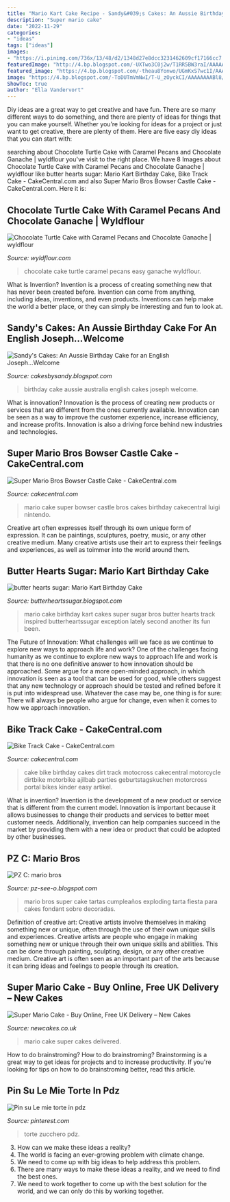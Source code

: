 ```yaml
---
title: "Mario Kart Cake Recipe - Sandy&#039;s Cakes: An Aussie Birthday Cake For An English Joseph...welcome"
description: "Super mario cake"
date: "2022-11-29"
categories:
- "ideas"
tags: ["ideas"]
images:
- "https://i.pinimg.com/736x/13/48/d2/1348d27e8dcc3231462609cf17166cc7.jpg"
featuredImage: "http://4.bp.blogspot.com/-UXTwo3C0j2w/T1RR5BW3raI/AAAAAAAAEjM/ILRoux1HjJs/s1600/IMG_5208.JPG"
featured_image: "https://4.bp.blogspot.com/-theau8Yonwo/UGmKxS7wc1I/AAAAAAAAELY/RiZC50K5iIE/s1600/mario-kart-track-birthday-cake..2.jpg"
image: "https://4.bp.blogspot.com/-ToDUTmVmNwI/T-U_zOyckCI/AAAAAAAABl8/vd67URmSadw/s4000/Tarta+Super+Mario+Bros+-Super+Mario+Bros+exploding+cake+%252866%2529.jpg"
ShowToc: true
author: "Ella Vandervort"
---
```



Diy ideas are a great way to get creative and have fun. There are so many different ways to do something, and there are plenty of ideas for things that you can make yourself. Whether you’re looking for ideas for a project or just want to get creative, there are plenty of them. Here are five easy diy ideas that you can start with: 

	

		
searching about Chocolate Turtle Cake with Caramel Pecans and Chocolate Ganache | wyldflour you've visit to the right place. We have 8 Images about Chocolate Turtle Cake with Caramel Pecans and Chocolate Ganache | wyldflour like butter hearts sugar: Mario Kart Birthday Cake, Bike Track Cake - CakeCentral.com and also Super Mario Bros Bowser Castle Cake - CakeCentral.com. Here it is:
		
    
## Chocolate Turtle Cake With Caramel Pecans And Chocolate Ganache | Wyldflour

<img loading=lazy src="https://i2.wp.com/www.wyldflour.com/wp-content/uploads/2017/03/Chocolate-Turtle-Cake-3.jpg" onerror="this.onerror=null;this.src='https://tse1.mm.bing.net/th?id=OIP.w6caoB6bZK-l1lvLpkIi5QHaLH&amp;pid=15.1';" alt="Chocolate Turtle Cake with Caramel Pecans and Chocolate Ganache | wyldflour">

_Source: wyldflour.com_

>chocolate cake turtle caramel pecans easy ganache wyldflour. 

	

What is Invention?
Invention is a process of creating something new that has never been created before. Invention can come from anything, including ideas, inventions, and even products. Inventions can help make the world a better place, or they can simply be interesting and fun to look at.

    
## Sandy&#039;s Cakes: An Aussie Birthday Cake For An English Joseph...Welcome

<img loading=lazy src="http://4.bp.blogspot.com/-UXTwo3C0j2w/T1RR5BW3raI/AAAAAAAAEjM/ILRoux1HjJs/s1600/IMG_5208.JPG" onerror="this.onerror=null;this.src='https://tse2.mm.bing.net/th?id=OIP.db-IhsESsEvGa69ahyk1ZQHaLI&amp;pid=15.1';" alt="Sandy&#039;s Cakes: An Aussie Birthday Cake for an English Joseph...Welcome">

_Source: cakesbysandy.blogspot.com_

>birthday cake aussie australia english cakes joseph welcome. 

	

What is innovation?
Innovation is the process of creating new products or services that are different from the ones currently available. Innovation can be seen as a way to improve the customer experience, increase efficiency, and increase profits. Innovation is also a driving force behind new industries and technologies.

    
## Super Mario Bros Bowser Castle Cake - CakeCentral.com

<img loading=lazy src="https://cdn001.cakecentral.com/gallery/2015/03/900_783804MQzv_super-mario-bros-bowser-castle-cake.jpg" onerror="this.onerror=null;this.src='https://tse2.mm.bing.net/th?id=OIP.o1zSi3jGVLoS-pDCFWFumwHaJ4&amp;pid=15.1';" alt="Super Mario Bros Bowser Castle Cake - CakeCentral.com">

_Source: cakecentral.com_

>mario cake super bowser castle bros cakes birthday cakecentral luigi nintendo. 

	

Creative art often expresses itself through its own unique form of expression. It can be paintings, sculptures, poetry, music, or any other creative medium. Many creative artists use their art to express their feelings and experiences, as well as toimmer into the world around them.

    
## Butter Hearts Sugar: Mario Kart Birthday Cake

<img loading=lazy src="https://4.bp.blogspot.com/-theau8Yonwo/UGmKxS7wc1I/AAAAAAAAELY/RiZC50K5iIE/s1600/mario-kart-track-birthday-cake..2.jpg" onerror="this.onerror=null;this.src='https://tse3.mm.bing.net/th?id=OIP.z4QLpTGIlTobWhiWR3qQCQHaJ4&amp;pid=15.1';" alt="butter hearts sugar: Mario Kart Birthday Cake">

_Source: butterheartssugar.blogspot.com_

>mario cake birthday kart cakes super sugar bros butter hearts track inspired butterheartssugar exception lately second another its fun been. 

	

The Future of Innovation: What challenges will we face as we continue to explore new ways to approach life and work?
One of the challenges facing humanity as we continue to explore new ways to approach life and work is that there is no one definitive answer to how innovation should be approached. Some argue for a more open-minded approach, in which innovation is seen as a tool that can be used for good, while others suggest that any new technology or approach should be tested and refined before it is put into widespread use. Whatever the case may be, one thing is for sure: There will always be people who argue for change, even when it comes to how we approach innovation.

    
## Bike Track Cake - CakeCentral.com

<img loading=lazy src="https://cdn001.cakecentral.com/gallery/2015/03/900_803194D7fr_bike-track-cake.jpg" onerror="this.onerror=null;this.src='https://tse3.mm.bing.net/th?id=OIP.zE96SVq_FqskeDOrRQHTOAHaLH&amp;pid=15.1';" alt="Bike Track Cake - CakeCentral.com">

_Source: cakecentral.com_

>cake bike birthday cakes dirt track motocross cakecentral motorcycle dirtbike motorbike ajilbab parties geburtstagskuchen motorcross portal bikes kinder easy artikel. 

	

What is invention?
Invention is the development of a new product or service that is different from the current model. Innovation is important because it allows businesses to change their products and services to better meet customer needs. Additionally, invention can help companies succeed in the market by providing them with a new idea or product that could be adopted by other businesses.

    
## PZ C: Mario Bros

<img loading=lazy src="https://4.bp.blogspot.com/-ToDUTmVmNwI/T-U_zOyckCI/AAAAAAAABl8/vd67URmSadw/s4000/Tarta+Super+Mario+Bros+-Super+Mario+Bros+exploding+cake+%252866%2529.jpg" onerror="this.onerror=null;this.src='https://tse3.mm.bing.net/th?id=OIP.MMtpag61Yxn7YfW1h_RPdQHaKd&amp;pid=15.1';" alt="PZ C: mario bros">

_Source: pz-see-o.blogspot.com_

>mario bros super cake tartas cumpleaños exploding tarta fiesta para cakes fondant sobre decoradas. 

	

Definition of creative art: Creative artists involve themselves in making something new or unique, often through the use of their own unique skills and experiences.
Creative artists are people who engage in making something new or unique through their own unique skills and abilities. This can be done through painting, sculpting, design, or any other creative medium. Creative art is often seen as an important part of the arts because it can bring ideas and feelings to people through its creation.

    
## Super Mario Cake - Buy Online, Free UK Delivery – New Cakes

<img loading=lazy src="https://cdn.shopify.com/s/files/1/1654/3617/products/mario1-2_1024x1024.jpg?v=1579754153" onerror="this.onerror=null;this.src='https://tse3.mm.bing.net/th?id=OIP.JVG9VT7izlzPT9mM9EiKZQHaHa&amp;pid=15.1';" alt="Super Mario Cake - Buy Online, Free UK Delivery – New Cakes">

_Source: newcakes.co.uk_

>mario cake super cakes delivered. 

	

How to do brainstroming?
How to do brainstroming? Brainstorming is a great way to get ideas for projects and to increase productivity. If you're looking for tips on how to do brainstroming better, read this article.

    
## Pin Su Le Mie Torte In Pdz

<img loading=lazy src="https://i.pinimg.com/736x/13/48/d2/1348d27e8dcc3231462609cf17166cc7.jpg" onerror="this.onerror=null;this.src='https://tse2.mm.bing.net/th?id=OIP.i7kq1cPes7Bwb6QJ2E1bLwHaJ3&amp;pid=15.1';" alt="Pin su Le mie torte in pdz">

_Source: pinterest.com_

>torte zucchero pdz. 

	

3. How can we make these ideas a reality?
1. The world is facing an ever-growing problem with climate change. 
2. We need to come up with big ideas to help address this problem. 
3. There are many ways to make these ideas a reality, and we need to find the best ones. 
4. We need to work together to come up with the best solution for the world, and we can only do this by working together.

